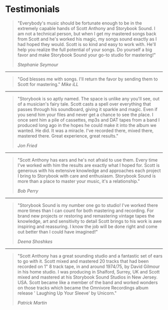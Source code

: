 # Testimonials


<blockquote>"Everybody's music should be fortunate enough to be in the extremely capable hands of Scott Anthony and Storybook Sound. I am not a technical person, but when I get my mastered songs back from Scott and he's worked his magic, my songs sound exactly as I had hoped they would. Scott is so kind and easy to work with. He'll help you realize the full potential of your songs. Do yourself a big favor and make Storybook Sound your go-to studio for mastering!"

<cite>Stephanie Seymour</cite>
</blockquote>

<hr>

<blockquote>"God blesses me with songs. I'll return the favor by sending them to Scott for mastering."
  <cite>Mike iLL</cite>
</blockquote>

<hr>

<blockquote>"Storybook is so aptly named. The space is unlike any you'll see, out of a musician's fairy tale. Scott casts a spell over everything that passes through his soundboard, giving it sparkle and magic. Even if you send him your files and never get a chance to see the place. I once sent him a pile of cassettes, mp3s and DAT tapes from a band I produced long ago in the hopes he could make it into the album we wanted. He did. It was a miracle. I've recorded there, mixed there, mastered there. Great experience, great results."

<cite>Jon Fried</cite>
</blockquote>

<hr>

<blockquote>"Scott Anthony has ears and he's not afraid to use them. Every time I've worked with him the results are exactly what I hoped for. Scott is generous with his extensive knowledge and approaches each project I bring to Storybook with care and enthusiasm. Storybook Sound is more than a place to master your music, it's a relationship."

<cite>Bob Perry</cite>
</blockquote>

<hr>

<blockquote>"Storybook Sound is my number one go to studio!  I've worked there more times than I can count for both mastering and recording.  For brand new projects or restoring and remastering vintage tapes  the knowledge, art and sensitivity to detail Scott  brings to his work is awe inspiring and reassuring.  I know the job will be done right and come out better than I could have imagined!"

<cite>Deena Shoshkes</cite>
</blockquote>

<hr>

<blockquote>"Scott Anthony has a great sounding studio and a fantastic set of ears to go with it. Scott mixed and mastered 20 tracks that had been recorded on 1" 8 track tape, in and around 1974/75, by David Gilmour in his home studio. I was producing in Shalford, Surrey, UK and Scott mixed and mastered at his Storybook Sound Studios in New Jersey. USA. Scott became like a member of the band and worked wonders on those tracks which became the Omnivore Recordings album release ' Laughing Up Your Sleeve' by Unicorn."

<cite>Patrick Martin</cite>
</blockquote>

